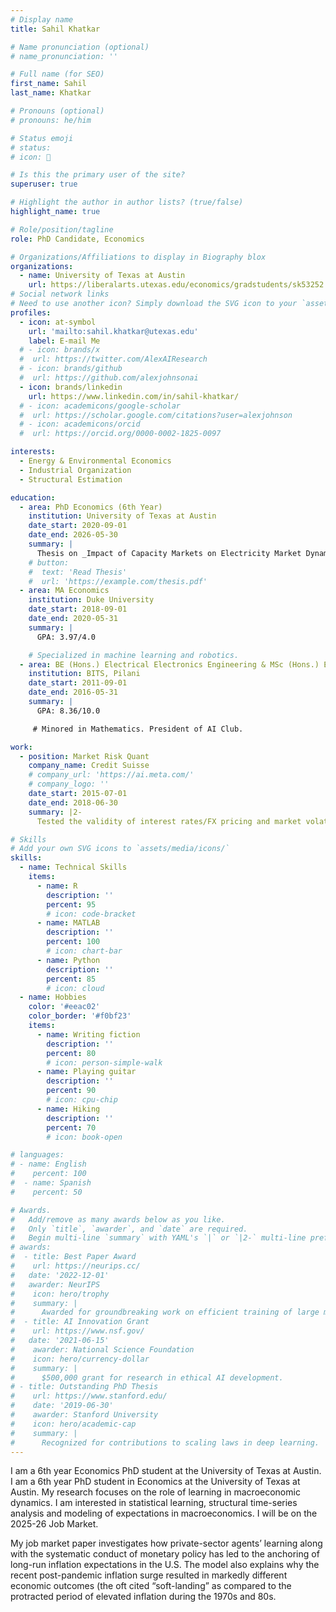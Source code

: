 ```yaml
---
# Display name
title: Sahil Khatkar

# Name pronunciation (optional)
# name_pronunciation: ''

# Full name (for SEO)
first_name: Sahil
last_name: Khatkar

# Pronouns (optional)
# pronouns: he/him

# Status emoji
# status:
# icon: 🚀

# Is this the primary user of the site?
superuser: true

# Highlight the author in author lists? (true/false)
highlight_name: true

# Role/position/tagline
role: PhD Candidate, Economics

# Organizations/Affiliations to display in Biography blox
organizations:
  - name: University of Texas at Austin
    url: https://liberalarts.utexas.edu/economics/gradstudents/sk53252
# Social network links
# Need to use another icon? Simply download the SVG icon to your `assets/media/icons/` folder.
profiles:
  - icon: at-symbol
    url: 'mailto:sahil.khatkar@utexas.edu'
    label: E-mail Me
  # - icon: brands/x
  #  url: https://twitter.com/AlexAIResearch
  # - icon: brands/github
  #  url: https://github.com/alexjohnsonai
  - icon: brands/linkedin
    url: https://www.linkedin.com/in/sahil-khatkar/
  # - icon: academicons/google-scholar
  #  url: https://scholar.google.com/citations?user=alexjohnson
  # - icon: academicons/orcid
  #  url: https://orcid.org/0000-0002-1825-0097

interests:
  - Energy & Environmental Economics
  - Industrial Organization
  - Structural Estimation

education:
  - area: PhD Economics (6th Year)
    institution: University of Texas at Austin
    date_start: 2020-09-01
    date_end: 2026-05-30
    summary: |
      Thesis on _Impact of Capacity Markets on Electricity Market Dynamics_. Supervised by Dr. Jackson Dorsey & Dr. Daniel Ackerberg
    # button:
    #  text: 'Read Thesis'
    #  url: 'https://example.com/thesis.pdf'
  - area: MA Economics
    institution: Duke University
    date_start: 2018-09-01
    date_end: 2020-05-31
    summary: |
      GPA: 3.97/4.0

    # Specialized in machine learning and robotics.
  - area: BE (Hons.) Electrical Electronics Engineering & MSc (Hons.) Economics
    institution: BITS, Pilani
    date_start: 2011-09-01
    date_end: 2016-05-31
    summary: |
      GPA: 8.36/10.0

     # Minored in Mathematics. President of AI Club.

work:
  - position: Market Risk Quant
    company_name: Credit Suisse
    # company_url: 'https://ai.meta.com/'
    # company_logo: ''
    date_start: 2015-07-01
    date_end: 2018-06-30
    summary: |2-
      Tested the validity of interest rates/FX pricing and market volatility models using counterfactual analysis; developed capital reserve frameworks for interest rates products to account for model uncertainties.  

# Skills
# Add your own SVG icons to `assets/media/icons/`
skills:
  - name: Technical Skills
    items:
      - name: R
        description: ''
        percent: 95
        # icon: code-bracket
      - name: MATLAB
        description: ''
        percent: 100
        # icon: chart-bar
      - name: Python
        description: ''
        percent: 85
        # icon: cloud
  - name: Hobbies
    color: '#eeac02'
    color_border: '#f0bf23'
    items:
      - name: Writing fiction
        description: ''
        percent: 80
        # icon: person-simple-walk
      - name: Playing guitar
        description: ''
        percent: 90
        # icon: cpu-chip
      - name: Hiking
        description: ''
        percent: 70
        # icon: book-open

# languages:
# - name: English
#    percent: 100
#  - name: Spanish
#    percent: 50

# Awards.
#   Add/remove as many awards below as you like.
#   Only `title`, `awarder`, and `date` are required.
#   Begin multi-line `summary` with YAML's `|` or `|2-` multi-line prefix and indent 2 spaces below.
# awards:
#  - title: Best Paper Award
#    url: https://neurips.cc/
#   date: '2022-12-01'
#   awarder: NeurIPS
#    icon: hero/trophy
#    summary: |
#      Awarded for groundbreaking work on efficient training of large models.
#  - title: AI Innovation Grant
#    url: https://www.nsf.gov/
#   date: '2021-06-15'
#    awarder: National Science Foundation
#    icon: hero/currency-dollar
#    summary: |
#      $500,000 grant for research in ethical AI development.
# - title: Outstanding PhD Thesis
#    url: https://www.stanford.edu/
#    date: '2019-06-30'
#    awarder: Stanford University
#    icon: hero/academic-cap
#    summary: |
#      Recognized for contributions to scaling laws in deep learning.
---
```

I am a 6th year Economics PhD student at the University of Texas at Austin. I am a 6th year PhD student in Economics at the University of Texas at Austin. My research focuses on the role of learning in macroeconomic dynamics. I am interested in statistical learning, structural time-series analysis and modeling of expectations in macroeconomics. I will be on the 2025-26 Job Market.

My job market paper investigates how private-sector agents’ learning along with the systematic conduct of monetary policy has led to the anchoring of long-run inflation expectations in the U.S. The model also explains why the recent post-pandemic inflation surge resulted in markedly different economic outcomes (the oft cited “soft-landing” as compared to the protracted period of elevated inflation during the 1970s and 80s.
